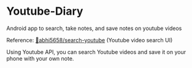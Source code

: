 # Youtube-Diary
Android app to search, take notes, and save notes on youtube videos

Reference: [🔗abhi5658/search-youtube](https://github.com/abhi5658/search-youtube) (Youtube video search UI)

Using Youtube API, you can search Youtube videos and save it on your phone with your own note.
